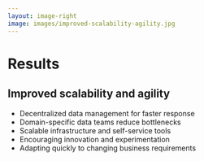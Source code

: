 ```yaml
---
layout: image-right
image: images/improved-scalability-agility.jpg
---
```

# Results
## Improved scalability and agility

<v-clicks>

- Decentralized data management for faster response
- Domain-specific data teams reduce bottlenecks
- Scalable infrastructure and self-service tools
- Encouraging innovation and experimentation
- Adapting quickly to changing business requirements

</v-clicks>

<Footer/>

<!--

Decentralized data management for faster response:
Data mesh's decentralized approach to data management enables organizations to respond more quickly to 
new data requirements and changes in the data landscape.

Domain-specific data teams reduce bottlenecks:
By distributing data management responsibilities across domain-specific data teams, data mesh helps 
reduce bottlenecks and streamline data workflows, improving overall agility.

Scalable infrastructure and self-service tools:
A data mesh's scalable infrastructure and self-service tools empower teams to access and manage data independently, 
allowing the organization to scale more effectively as data volumes and complexity grow.

Encouraging innovation and experimentation:
Data mesh fosters a culture of innovation and experimentation by providing domain-specific data teams with the 
autonomy to explore new technologies and methodologies, driving continuous improvement.

Adapting quickly to changing business requirements:
With improved scalability and agility, organizations can adapt more rapidly to changing business requirements, 
ensuring that their data-driven systems remain relevant and effective in driving business outcomes.

-->